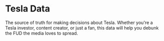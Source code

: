 # Tesla Data

The source of truth for making decisions about Tesla. Whether you're a Tesla investor, content creator, or just a fan, this data will help you debunk the FUD the media loves to spread.
